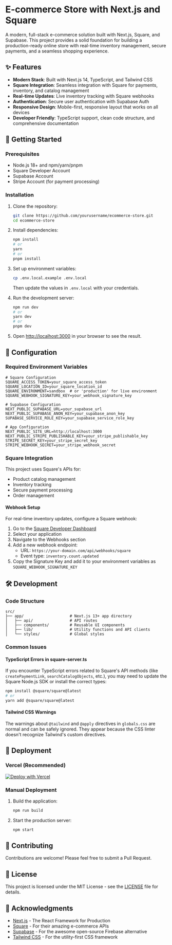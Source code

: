 # E-commerce Store with Next.js and Square

A modern, full-stack e-commerce solution built with Next.js, Square, and Supabase. This project provides a solid foundation for building a production-ready online store with real-time inventory management, secure payments, and a seamless shopping experience.

## ✨ Features

- **Modern Stack**: Built with Next.js 14, TypeScript, and Tailwind CSS
- **Square Integration**: Seamless integration with Square for payments, inventory, and catalog management
- **Real-time Updates**: Live inventory tracking with Square webhooks
- **Authentication**: Secure user authentication with Supabase Auth
- **Responsive Design**: Mobile-first, responsive layout that works on all devices
- **Developer Friendly**: TypeScript support, clean code structure, and comprehensive documentation

## 🚀 Getting Started

### Prerequisites

- Node.js 18+ and npm/yarn/pnpm
- Square Developer Account
- Supabase Account
- Stripe Account (for payment processing)

### Installation

1. Clone the repository:
   ```bash
   git clone https://github.com/yourusername/ecommerce-store.git
   cd ecommerce-store
   ```

2. Install dependencies:
   ```bash
   npm install
   # or
   yarn
   # or
   pnpm install
   ```

3. Set up environment variables:
   ```bash
   cp .env.local.example .env.local
   ```
   Then update the values in `.env.local` with your credentials.

4. Run the development server:
   ```bash
   npm run dev
   # or
   yarn dev
   # or
   pnpm dev
   ```

5. Open [http://localhost:3000](http://localhost:3000) in your browser to see the result.

## 🔧 Configuration

### Required Environment Variables

```env
# Square Configuration
SQUARE_ACCESS_TOKEN=your_square_access_token
SQUARE_LOCATION_ID=your_square_location_id
SQUARE_ENVIRONMENT=sandbox  # or 'production' for live environment
SQUARE_WEBHOOK_SIGNATURE_KEY=your_webhook_signature_key

# Supabase Configuration
NEXT_PUBLIC_SUPABASE_URL=your_supabase_url
NEXT_PUBLIC_SUPABASE_ANON_KEY=your_supabase_anon_key
SUPABASE_SERVICE_ROLE_KEY=your_supabase_service_role_key

# App Configuration
NEXT_PUBLIC_SITE_URL=http://localhost:3000
NEXT_PUBLIC_STRIPE_PUBLISHABLE_KEY=your_stripe_publishable_key
STRIPE_SECRET_KEY=your_stripe_secret_key
STRIPE_WEBHOOK_SECRET=your_stripe_webhook_secret
```

### Square Integration

This project uses Square's APIs for:
- Product catalog management
- Inventory tracking
- Secure payment processing
- Order management

#### Webhook Setup

For real-time inventory updates, configure a Square webhook:

1. Go to the [Square Developer Dashboard](https://developer.squareup.com/apps)
2. Select your application
3. Navigate to the Webhooks section
4. Add a new webhook endpoint:
   - URL: `https://your-domain.com/api/webhooks/square`
   - Event type: `inventory.count.updated`
5. Copy the Signature Key and add it to your environment variables as `SQUARE_WEBHOOK_SIGNATURE_KEY`

## 🛠 Development

### Code Structure

```
src/
├── app/                    # Next.js 13+ app directory
│   ├── api/                # API routes
│   ├── components/         # Reusable UI components
│   ├── lib/                # Utility functions and API clients
│   └── styles/             # Global styles
```

### Common Issues

#### TypeScript Errors in square-server.ts

If you encounter TypeScript errors related to Square's API methods (like `createPaymentLink`, `searchCatalogObjects`, etc.), you may need to update the Square Node.js SDK or install the correct types:

```bash
npm install @square/square@latest
# or
yarn add @square/square@latest
```

#### Tailwind CSS Warnings

The warnings about `@tailwind` and `@apply` directives in `globals.css` are normal and can be safely ignored. They appear because the CSS linter doesn't recognize Tailwind's custom directives.

## 🚀 Deployment

### Vercel (Recommended)

[![Deploy with Vercel](https://vercel.com/button)](https://vercel.com/new/clone?repository-url=https%3A%2F%2Fgithub.com%2Fyourusername%2Fecommerce-store&env=SQUARE_ACCESS_TOKEN,SQUARE_LOCATION_ID,NEXT_PUBLIC_SITE_URL,NEXT_PUBLIC_SUPABASE_URL,NEXT_PUBLIC_SUPABASE_ANON_KEY,SQUARE_WEBHOOK_SIGNATURE_KEY&envDescription=Environment%20variables%20needed%20to%20run%20the%20application&envLink=https%3A%2F%2Fgithub.com%2Fyourusername%2Fecommerce-store%23%EF%B8%8F-configuration&project-name=ecommerce-store&repository-name=ecommerce-store)

### Manual Deployment

1. Build the application:
   ```bash
   npm run build
   ```

2. Start the production server:
   ```bash
   npm start
   ```

## 🤝 Contributing

Contributions are welcome! Please feel free to submit a Pull Request.

## 📄 License

This project is licensed under the MIT License - see the [LICENSE](LICENSE) file for details.

## 🙏 Acknowledgments

- [Next.js](https://nextjs.org/) - The React Framework for Production
- [Square](https://squareup.com/) - For their amazing e-commerce APIs
- [Supabase](https://supabase.com/) - For the awesome open-source Firebase alternative
- [Tailwind CSS](https://tailwindcss.com/) - For the utility-first CSS framework
